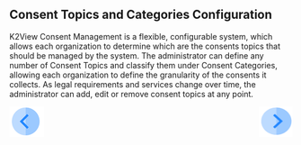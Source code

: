 ## Consent Topics and Categories Configuration

K2View Consent Management is a flexible, configurable system, which allows each organization to determine which are the consents topics that should be managed by the system. 
The administrator can define any number of Consent Topics and classify them under Consent Categories, allowing each organization to define the granularity of the consents it collects. 
As legal requirements and services change over time, the administrator can add, edit or remove consent topics at any point. 

[![Previous](/articles/DPM/images/Previous.png)](/articles/DPM/08_Consent_Management/01_Consent_Management_Overview.md)[<img align="right" width="60" height="54" src="/articles/DPM/images/Next.png">](/articles/DPM/08_Consent_Management_Overview/03_View_Consent_List.md)

